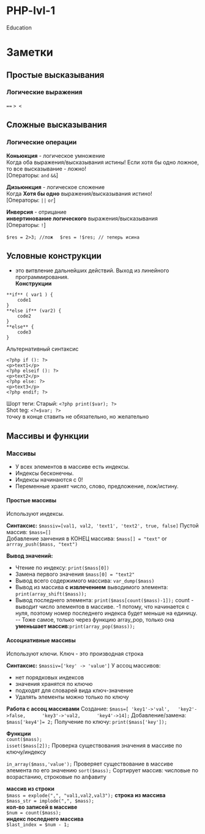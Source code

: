 # PHP-lvl-1
Education

# Заметки
## Простые высказывания
### Логические выражения
```==```
```> <```


## Сложные высказывания
### Логические операции  
  

**Коньюкция** - логическое умножение  
Когда оба выражения/высказывания истины! Если хотя бы одно ложное, то все высказывание - ложно!  
[Операторы:
```and```
```&&```]

**Дизьюнкция** - логическое сложение  
Когда **Хотя бы одно** выражения/высказывания истино!  
[Операторы:
```||```
```or```]

**Инверсия** - отрицание  
**инвертинование логического** выражения/высказывания    
[Операторы:
```!```]  

```$res = 2>3; //лож  ```
```$res = !$res; // теперь исина```
  
## Условные конструкции  
- это витвление дальнейших действий. Выход из линейного программирования.  
**Конструкции**
``` 
**if** ( var1 ) {  
    code1
}  
**else if** (var2) {  
    code2
}  
**else** {  
    code3
}  
```

Альтернативный синтаксис  
```  
<?php if (): ?>
<p>text1</p> 
<?php elseif (): ?>
<p>text2</p> 
<?php else: ?>
<p>text3</p> 
<?php endif; ?>
```  

Шорт теги:
Старый: ```<?php print($var); ?>```  
Shot teg: ```<?=$var; ?>```  
точку в конце ставить не обязательно, но желательно  

## Массивы и функции
### Массивы  
- У всех элементов в массиве есть индексы.
- Индексы бесконечны.
- Индексы начинаются с 0!
- Переменные хранят число, слово, предложение, лож/истину.

#### Простые массивы
Используют индексы.

**Синтаксис:**
```$massiv=[val1, val2, 'text1', 'text2', true, false]```
Пустой массив: ```$mass=[]```  
Добавление занчения в КОНЕЦ массива: ```$mass[] = "text"```
or ```arrray_push($mass, "text")```

**Вывод значений:**
- Чтение по индексу: ```print($mass[0])```
- Замена первого значения ```$mass[0] = "text2"```
- Вывод всего содержимого массива: ```var_dump($mass)```
- Вывод из массива **с извлечением** выводимого элемента: ```print(array_shift($mass));```
- Вывод последнего элемента: ```print($mass[count($mass)-1]);```
count - выводит число элементов в массиве.
-1 потому, что начинается с нуля, поэтому номер последнего индекса будет меньше на единицу.
-- Тоже самое, только через функцию array_pop, только она **уменьшает массив**:```print(array_pop($mass));```

#### Ассоциативные массивы
Используют ключи.
Ключ - это производная строка

**Синтаксис:**
```$massiv=['key' -> 'value']```
У ассоц массивов:
- нет порядковых индексов
- значения хранятся по ключю  
- подходят для словарей вида ключ-значение
- Удалять элементы можно только по ключу

**Работа с ассоц массивами**
Создание: ```$mass=[ 'key1'->'val',   'key2'->false,      'key3'->'val2,      'key4'->14];```
Добавление/замена: ```$mass['key4']= 2;```
Получение по ключу: ```print($mass['key']);```

**Функции**  
```count($mass);```  
```isset($mass[2]);``` Проверка существования значения в массиве по ключу/индексу  

```in_array($mass,'value');``` Проверяет существование в массиве элемента по его значению 
```sort($mass);``` Сортирует массив: числовые по возрастанию, строковые по алфавиту

**массив из строки**  
```$mass = explode(",", "val1,val2,val3");```
**строка из массива**  
```$mass_str = implode(",", $mass);```  
**кол-во записей в массиве**  
```$num = count($mass);```  
**индекс последнего массива**  
```$last_index = $num - 1;``` 

 